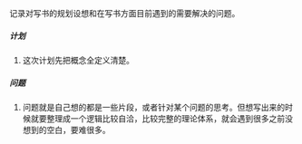 记录对写书的规划设想和在写书方面目前遇到的需要解决的问题。

##### 计划

1. 这次计划先把概念全定义清楚。

##### 问题

1. 问题就是自己想的都是一些片段，或者针对某个问题的思考。但想写出来的时候就要整理成一个逻辑比较自洽，比较完整的理论体系，就会遇到很多之前没想到的空白，要难很多。

